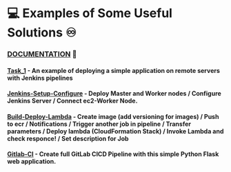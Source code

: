 # :computer: Examples of Some Useful Solutions :infinity:

### [DOCUMENTATION](https://github.com/RuslanSerdiuk/DevOps_Tasks_and_solutions/blob/main/Documentation/Materials/Automation-Tools/Jenkins.pdf) :metal:
#### [Task_1](https://github.com/RuslanSerdiuk/DevOps_Tasks_and_solutions/tree/main/CICD/Jenkins/Task_1) - An example of deploying a simple application on remote servers with Jenkins pipelines
#### [Jenkins-Setup-Configure](https://github.com/RuslanSerdiuk/DevOps_Tasks_and_solutions/tree/main/CICD/Jenkins/Jenkins-Setup-configure) - Deploy Master and Worker nodes /  Configure Jenkins Server / Connect ec2-Worker Node.
#### [Build-Deploy-Lambda](https://github.com/RuslanSerdiuk/DevOps_Tasks_and_solutions/tree/main/CICD/Jenkins/Build-Deploy-Lambda) - Create image (add versioning for images) / Push to ecr / Notifications / Trigger another job in pipeline / Transfer parameters / Deploy lambda (CloudFormation Stack) / Invoke Lambda and check responce! / Set description for Job
#### [Gitlab-CI](https://github.com/RuslanSerdiuk/DevOps_Tasks_and_solutions/tree/main/CICD/Gitlab-CI/GitLab-build-deploy-python-app) - Create full GitLab CICD Pipeline with this simple Python Flask web application.









